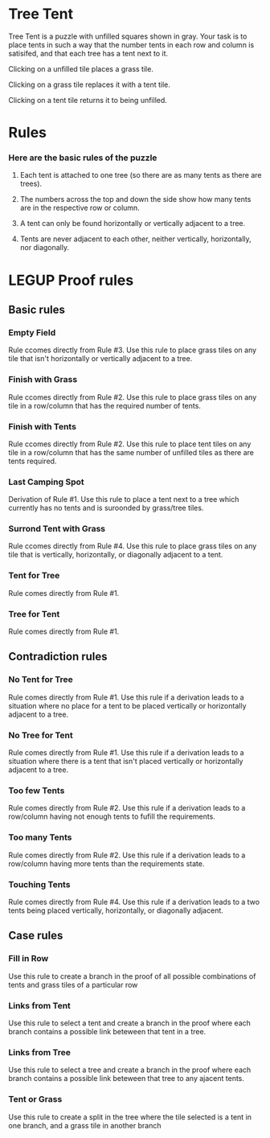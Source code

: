 # Tree Tent
Tree Tent is a puzzle with unfilled squares shown in gray. Your task is to place tents in such a way that the number tents in each row and column is satisifed, and that each tree has a tent next to it.

Clicking on a unfilled tile places a grass tile.

Clicking on a grass tile replaces it with a tent tile.

Clicking on a tent tile returns it to being unfilled.

# Rules
### Here are the basic rules of the puzzle

1) Each tent is attached to one tree (so there are as many tents as there are trees).

2) The numbers across the top and down the side show how many tents are in the respective row or column.

3) A tent can only be found horizontally or vertically adjacent to a tree.

4) Tents are never adjacent to each other, neither vertically, horizontally, nor diagonally.

# LEGUP Proof rules
## Basic rules


### Empty Field

Rule ccomes directly from Rule #3. Use this rule to place grass tiles on any tile that isn't horizontally or vertically adjacent to a tree.


### Finish with Grass

Rule ccomes directly from Rule #2. Use this rule to place grass tiles on any tile in a row/column that has the required number of tents.

### Finish with Tents

Rule ccomes directly from Rule #2. Use this rule to place tent tiles on any tile in a row/column that has the same number of unfilled tiles as there are tents required.  


### Last Camping Spot

Derivation of Rule #1. Use this rule to place a tent next to a tree which currently has no tents and is suroonded by grass/tree tiles.

### Surrond Tent with Grass

Rule ccomes directly from Rule #4. Use this rule to place grass tiles on any tile that is vertically, horizontally, or diagonally adjacent to a tent.

### Tent for Tree

Rule comes directly from Rule #1.

### Tree for Tent

Rule comes directly from Rule #1.

## Contradiction rules

### No Tent for Tree

Rule comes directly from Rule #1. Use this rule if a derivation leads to a situation where no place for a tent to be placed vertically or horizontally adjacent to a tree.

### No Tree for Tent

Rule comes directly from Rule #1. Use this rule if a derivation leads to a situation where there is a tent that isn't placed vertically or horizontally adjacent to a tree.

### Too few Tents

Rule comes directly from Rule #2. Use this rule if a derivation leads to a row/column having not enough tents to fufill the requirements.

### Too many Tents

Rule comes directly from Rule #2. Use this rule if a derivation leads to a row/column having more tents than the requirements state.



### Touching Tents

Rule comes directly from Rule #4. Use this rule if a derivation leads to a two tents being placed vertically, horizontally, or diagonally adjacent.



## Case rules

### Fill in Row

Use this rule to create a branch in the proof of all possible combinations of tents and grass tiles of a particular row 


### Links from Tent

Use this rule to select a tent and create a branch in the proof where each branch contains a possible link beteween that tent in a tree.


### Links from Tree

Use this rule to select a tree and create a branch in the proof where each branch contains a possible link beteween that tree to any ajacent tents.


### Tent or Grass

Use this rule to create a split in the tree where the tile selected is a tent in one branch, and a grass tile in another branch



